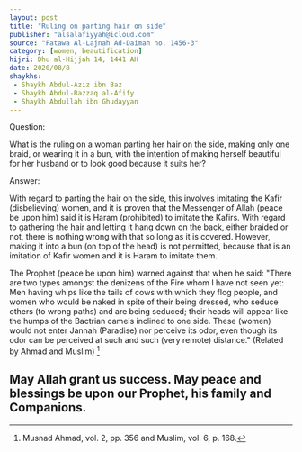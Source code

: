 ```yaml
---
layout: post
title: "Ruling on parting hair on side"
publisher: "alsalafiyyah@icloud.com"
source: "Fatawa Al-Lajnah Ad-Daimah no. 1456-3"
category: [women, beautification]
hijri: Dhu al-Hijjah 14, 1441 AH
date: 2020/08/8
shaykhs: 
 - Shaykh Abdul-Aziz ibn Baz
 - Shaykh Abdul-Razzaq al-Afify
 - Shaykh Abdullah ibn Ghudayyan
---
```


Question: 

What is the ruling on a woman parting her hair on the side, making only one braid, or wearing it in a bun, with the intention of making herself beautiful for her husband or to look good because it suits her?

Answer: 

With regard to parting the hair on the side, this involves imitating the Kafir (disbelieving) women, and it is proven that the Messenger of Allah (peace be upon him) said it is Haram (prohibited) to imitate the Kafirs. With regard to gathering the hair and letting it hang down on the back, either braided or not, there is nothing wrong with that so long as it is covered. However, making it into a bun (on top of the head) is not permitted, because that is an imitation of Kafir women and it is Haram to imitate them. 

The Prophet (peace be upon him) warned against that when he said: "There are two types amongst the denizens of the Fire whom I have not seen yet: Men having whips like the tails of cows with which they flog people, and women who would be naked in spite of their being dressed, who seduce others (to wrong paths) and are being seduced; their heads will appear like the humps of the Bactrian camels inclined to one side. These (women) would not enter Jannah (Paradise) nor perceive its odor, even though its odor can be perceived at such and such (very remote) distance." (Related by Ahmad and Muslim) [^1]

May Allah grant us success. May peace and blessings be upon our Prophet, his family and Companions.
---
[^1]: Musnad Ahmad, vol. 2, pp. 356 and Muslim, vol. 6, p. 168.